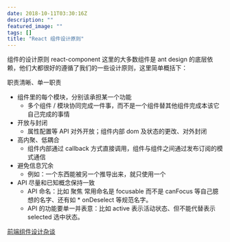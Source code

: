 ```yaml
---
date: 2018-10-11T03:30:16Z
description: ""
featured_image: ""
tags: []
title: "React 组件设计原则"
---
```

组件的设计原则
react-component 这里的大多数组件是 ant design 的底层依赖，他们大都很好的遵循了我们的一些设计原则，这里简单概括下：

职责清晰、单一职责

* 组件里的每个模块，分别该承担某一个功能
  - 多个组件 / 模块协同完成一件事，而不是一个组件替其他组件完成本该它自己完成的事情
* 开放与封闭
  - 属性配置等 API 对外开放；组件内部 dom 及状态的更改、对外封闭
* 高内聚、低耦合
  - 组件内部通过 callback 方式直接调用，组件与组件之间通过发布订阅的模式通信
* 避免信息冗余
  - 例如：一个东西能被另一个推导出来，就只使用一个
* API 尽量和已知概念保持一致
  - API 命名：比如 聚焦 常用命名是 focusable 而不是 canFocus 等自己臆想的名字、还有如 * onDeselect 等规范名字。
  - API 的功能要单一并表意：比如 active 表示活动状态、但不能代替表示 selected 选中状态。 


[前端组件设计杂谈](https://github.com/frontend9/fe9-library/issues/44#issue-358378902)